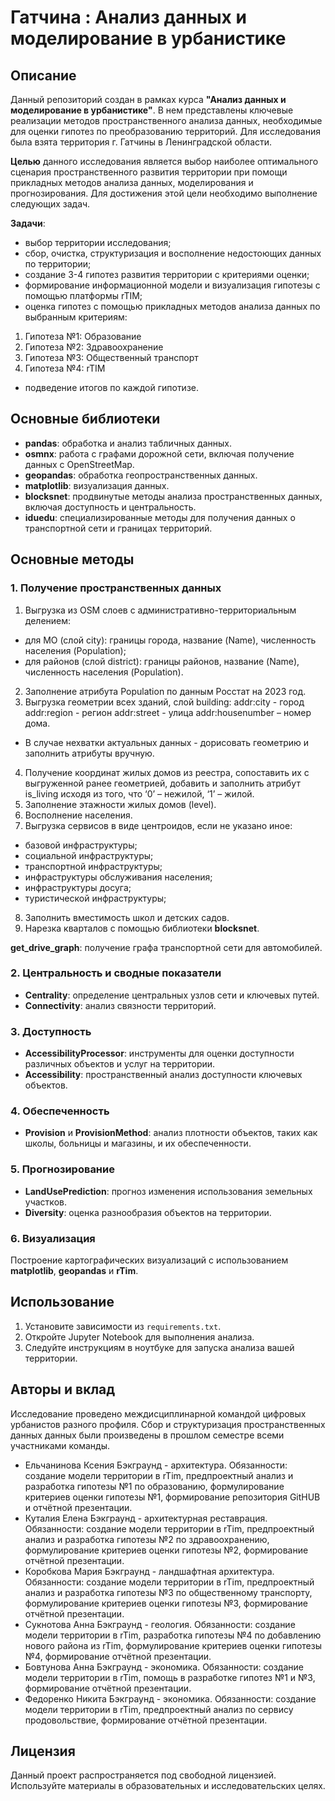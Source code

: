 # Гатчина : Анализ данных и моделирование в урбанистике

## Описание
Данный репозиторий создан в рамках курса **"Анализ данных и моделирование в урбанистике"**. В нем представлены ключевые реализации методов пространственного анализа данных, необходимые для оценки гипотез по преобразованию территорий. 
Для исследования была взята территория г. Гатчины в Ленинградской области. 

**Целью** данного исследования является выбор наиболее оптимального сценария пространственного развития территории при помощи прикладных методов анализа данных, моделирования и прогнозирования. 
Для достижения этой цели необходимо выполнение следующих задач.

**Задачи**:
- выбор территории исследования;
- сбор, очистка, структуризация и восполнение недостоющих данных по территории;
- создание 3-4 гипотез развития территории с критериями оценки;
- формирование информационной модели и визуализация гипотезы с помощью платформы rTIM;
- оценка гипотез с помощью прикладных методов анализа данных по выбранным критериям:
1. Гипотеза №1: Образование
2. Гипотеза №2: Здравоохранение
3. Гипотеза №3: Общественный транспорт
4. Гипотеза №4: rTIM 
- подведение итогов по каждой гипотизе.
  
## Основные библиотеки
- **pandas**: обработка и анализ табличных данных.
- **osmnx**: работа с графами дорожной сети, включая получение данных с OpenStreetMap.
- **geopandas**: обработка геопространственных данных.
- **matplotlib**: визуализация данных.
- **blocksnet**: продвинутые методы анализа пространственных данных, включая доступность и центральность.
- **iduedu**: специализированные методы для получения данных о транспортной сети и границах территорий.

## Основные методы

### 1. Получение пространственных данных
1. Выгрузка из OSM слоев с административно-территориальным делением:
- для МО (слой city): границы города, название (Name), численность населения (Population);
- для районов (слой district): границы районов, название (Name), численность населения (Population).
2. Заполнение атрибута Population по данным Росстат на 2023 год.
3. Выгрузка геометрии всех зданий, слой building:
  addr:city - город
  addr:region - регион
  addr:street - улица
  addr:housenumber – номер дома.
  * В случае нехватки актуальных данных - дорисовать геометрию и заполнить атрибуты вручную.
4. Получение координат жилых домов из реестра, сопоставить их с выгруженной ранее геометрией, добавить и заполнить атрибут is_living исходя из того, что
‘0’ – нежилой, ‘1’ – жилой.
5. Заполнение этажности жилых домов (level).
6. Восполнение населения.
7. Выгрузка сервисов в виде центроидов, если не указано иное:
- базовой инфраструктуры;
- социальной инфраструктуры;
- транспортной инфраструктуры;
- инфраструктуры обслуживания населения;
- инфраструктуры досуга;
- туристической инфраструктуры;
8. Заполнить вместимость школ и детских садов.
9. Нарезка кварталов с помощью библиотеки **blocksnet**.

**get_drive_graph**: получение графа транспортной сети для автомобилей.

### 2. Центральность и сводные показатели
- **Centrality**: определение центральных узлов сети и ключевых путей.
- **Connectivity**: анализ связности территорий.

### 3. Доступность
- **AccessibilityProcessor**: инструменты для оценки доступности различных объектов и услуг на территории.
- **Accessibility**: пространственный анализ доступности ключевых объектов.

### 4. Обеспеченность
- **Provision** и **ProvisionMethod**: анализ плотности объектов, таких как школы, больницы и магазины, и их обеспеченности.

### 5. Прогнозирование
- **LandUsePrediction**: прогноз изменения использования земельных участков.
- **Diversity**: оценка разнообразия объектов на территории.

### 6. Визуализация
Построение картографических визуализаций с использованием **matplotlib**, **geopandas** и **rTim**.

## Использование
1. Установите зависимости из `requirements.txt`.
2. Откройте Jupyter Notebook для выполнения анализа.
3. Следуйте инструкциям в ноутбуке для запуска анализа вашей территории.

## Авторы и вклад
Исследование проведено междисциплинарной командой цифровых урбанистов разного профиля.
Сбор и структуризация пространственных данных данных были произведены в прошлом семестре всеми участниками команды.
- Ельчанинова Ксения
   Бэкграунд - архитектура.
    Обязанности: создание модели территории в rTim, предпроектный анализ и разработка гипотезы №1 по образованию, формулирование критериев оценки гипотезы №1, формирование репозитория GitHUB и отчётной презентации.
- Куталия Елена
   Бэкграунд - архитектурная реставрация.
     Обязанности: создание модели территории в rTim, предпроектный анализ и разработка гипотезы №2 по здравоохранению, формулирование критериев оценки гипотезы №2, формирование отчётной презентации.
- Коробкова Мария
   Бэкграунд - ландшафтная архитектура.
    Обязанности: создание модели территории в rTim, предпроектный анализ и разработка гипотезы №3 по общественному транспорту, формулирование критериев оценки гипотезы №3, формирование отчётной презентации.
- Сукнотова Анна
   Бэкграунд - геология.
    Обязанности: создание модели территории в rTim, разработка гипотезы №4 по добавлению нового района из rTim, формулирование критериев оценки гипотезы №4, формирование отчётной презентации.
- Бовтунова Анна
   Бэкграунд - экономика.
    Обязанности: создание модели территории в rTim, помощь в разработке гипотез №1 и №3, формирование отчётной презентации.
- Федоренко Никита
   Бэкграунд - экономика.
    Обязанности: создание модели территории в rTim, предпроектный анализ по сервису продовольствие, формирование отчётной презентации.

## Лицензия
Данный проект распространяется под свободной лицензией. Используйте материалы в образовательных и исследовательских целях.
